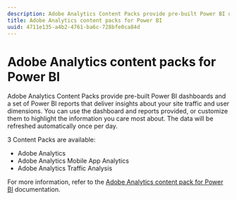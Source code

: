 ```yaml
---
description: Adobe Analytics Content Packs provide pre-built Power BI dashboards and a set of Power BI reports that deliver insights about your site traffic and user dimensions. You can use the dashboard and reports provided, or customize them to highlight the information you care most about. The data will be refreshed automatically once per day.
title: Adobe Analytics content packs for Power BI
uuid: 4711e135-a4b2-4761-ba6c-728bfe0ca84d
---
```


# Adobe Analytics content packs for Power BI

Adobe Analytics Content Packs provide pre-built Power BI dashboards and a set of Power BI reports that deliver insights about your site traffic and user dimensions. You can use the dashboard and reports provided, or customize them to highlight the information you care most about. The data will be refreshed automatically once per day.

3 Content Packs are available:

* Adobe Analytics 
* Adobe Analytics Mobile App Analytics 
* Adobe Analytics Traffic Analysis

For more information, refer to the [Adobe Analytics content pack for Power BI](https://powerbi.microsoft.com/en-us/documentation/powerbi-content-pack-adobe-analytics/) documentation.
